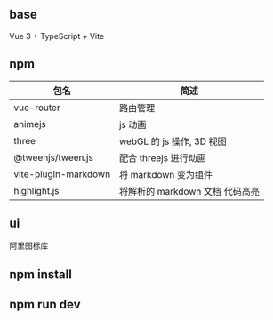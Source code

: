 ## base

Vue 3 + TypeScript + Vite

## npm

| 包名                 | 简述                            |
| -------------------- | ------------------------------- |
| vue-router           | 路由管理                        |
| animejs              | js 动画                         |
| three                | webGL 的 js 操作, 3D 视图       |
| @tweenjs/tween.js    | 配合 threejs 进行动画           |
| vite-plugin-markdown | 将 markdown 变为组件            |
| highlight.js         | 将解析的 markdown 文档 代码高亮 |

## ui

阿里图标库

## npm install

## npm run dev
